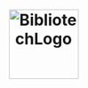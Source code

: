 <h1 align='center'>
<img src='https://i.imgur.com/QslOMb3.png' alt='BibliotechLogo' height='125' width='125'>
</h1>
